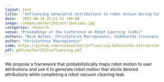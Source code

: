 ```yaml
---
layout: post
title:  "Influencing behavioral attributions to robot motion during task execution"
date:   2021-06-10 21:21:53 +00:00
image: /images/walker2021attributions.jpg
categories: research
venue: "Proceedings of the Conference on Robot Learning (CoRL)"
authors: "Nick Walker, Christoforos Mavrogiannis, Siddhartha Srinivasa, Maya Cakmak"
author: "Christoforos Mavrogiannis"
code: https://github.com/nickswalker/influencing-behavioral-attributions
pdf: pdfs/walker2021influencing.pdf
---
```

We propose a framework that probabilistically maps robot motion to user attributions and use it to generate robot motion that elicits desired attributions while completing a robot vacuum cleaning task. 
